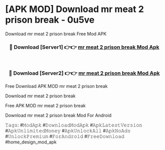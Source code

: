 # [APK MOD] Download  mr meat 2 prison break - 0u5ve
Download mr meat 2 prison break Free Mod APK

<div align="center">
<h3>🔴 Download [Server1] 👉👉 <a href="https://apk-comot.site?title=mr_meat_2_prison_break">mr meat 2 prison break Mod Apk</a></h3><br>

<h3>🔴 Download [Server2] 👉👉 <a href="https://apk-comot.site?title=mr_meat_2_prison_break">mr meat 2 prison break Mod Apk</a></h3>
</div>


Free Download APK MOD mr meat 2 prison break

Download mr meat 2 prison break 

Free APK MOD mr meat 2 prison break 

Download mr meat 2 prison break Mod For Android

𝚃𝚊𝚐𝚜: #𝙼𝚘𝚍𝙰𝚙𝚔 #𝙳𝚘𝚠𝚗𝚕𝚘𝚊𝚍𝙼𝚘𝚍𝙰𝚙𝚔 #𝙰𝚙𝚔𝙻𝚊𝚝𝚎𝚜𝚝𝚅𝚎𝚛𝚜𝚒𝚘𝚗 #𝙰𝚙𝚔𝚄𝚗𝚕𝚒𝚖𝚒𝚝𝚎𝚍𝙼𝚘𝚗𝚎𝚢 #𝙰𝚙𝚔𝚄𝚗𝚕𝚘𝚌𝚔𝙰𝚕𝚕 #𝙰𝚙𝚔𝙽𝚘𝙰𝚍𝚜 #𝚄𝚗𝚕𝚘𝚌𝚔𝙿𝚛𝚎𝚖𝚒𝚞𝚖 #𝙵𝚘𝚛𝙰𝚗𝚍𝚛𝚘𝚒𝚍 #𝙵𝚛𝚎𝚎𝙳𝚘𝚠𝚗𝚕𝚘𝚊𝚍 #home_design_mod_apk